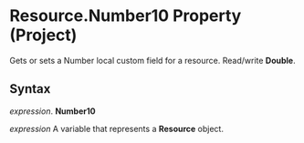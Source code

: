 
# Resource.Number10 Property (Project)

Gets or sets a Number local custom field for a resource. Read/write  **Double**.


## Syntax

 _expression_. **Number10**

 _expression_ A variable that represents a **Resource** object.

